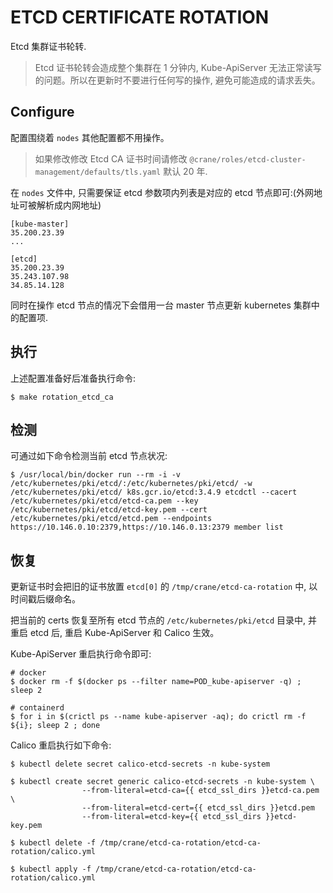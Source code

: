 # ETCD CERTIFICATE ROTATION

Etcd 集群证书轮转.

> Etcd 证书轮转会造成整个集群在 1 分钟内, Kube-ApiServer 无法正常读写的问题。所以在更新时不要进行任何写的操作, 避免可能造成的请求丢失。

## Configure

配置围绕着 `nodes` 其他配置都不用操作。

> 如果修改修改 Etcd CA 证书时间请修改 `@crane/roles/etcd-cluster-management/defaults/tls.yaml` 默认 20 年.

在 `nodes` 文件中, 只需要保证 etcd 参数项内列表是对应的 etcd 节点即可:(外网地址可被解析成内网地址)

```
[kube-master]
35.200.23.39
...

[etcd]
35.200.23.39
35.243.107.98
34.85.14.128
```

同时在操作 etcd 节点的情况下会借用一台 master 节点更新 kubernetes 集群中的配置项.

## 执行

上述配置准备好后准备执行命令:

```
$ make rotation_etcd_ca
```

## 检测

可通过如下命令检测当前 etcd 节点状况:

```
$ /usr/local/bin/docker run --rm -i -v /etc/kubernetes/pki/etcd/:/etc/kubernetes/pki/etcd/ -w /etc/kubernetes/pki/etcd/ k8s.gcr.io/etcd:3.4.9 etcdctl --cacert /etc/kubernetes/pki/etcd/etcd-ca.pem --key /etc/kubernetes/pki/etcd/etcd-key.pem --cert /etc/kubernetes/pki/etcd/etcd.pem --endpoints https://10.146.0.10:2379,https://10.146.0.13:2379 member list
```

## 恢复

更新证书时会把旧的证书放置 `etcd[0]` 的 `/tmp/crane/etcd-ca-rotation` 中, 以时间戳后缀命名。

把当前的 certs 恢复至所有 etcd 节点的 `/etc/kubernetes/pki/etcd` 目录中, 并重启 etcd 后, 重启 Kube-ApiServer 和 Calico 生效。

Kube-ApiServer 重启执行命令即可:

```
# docker
$ docker rm -f $(docker ps --filter name=POD_kube-apiserver -q) ; sleep 2

# containerd
$ for i in $(crictl ps --name kube-apiserver -aq); do crictl rm -f ${i}; sleep 2 ; done
```

Calico 重启执行如下命令:

```
$ kubectl delete secret calico-etcd-secrets -n kube-system

$ kubectl create secret generic calico-etcd-secrets -n kube-system \
                --from-literal=etcd-ca={{ etcd_ssl_dirs }}etcd-ca.pem \
                --from-literal=etcd-cert={{ etcd_ssl_dirs }}etcd.pem
                --from-literal=etcd-key={{ etcd_ssl_dirs }}etcd-key.pem

$ kubectl delete -f /tmp/crane/etcd-ca-rotation/etcd-ca-rotation/calico.yml

$ kubectl apply -f /tmp/crane/etcd-ca-rotation/etcd-ca-rotation/calico.yml
```